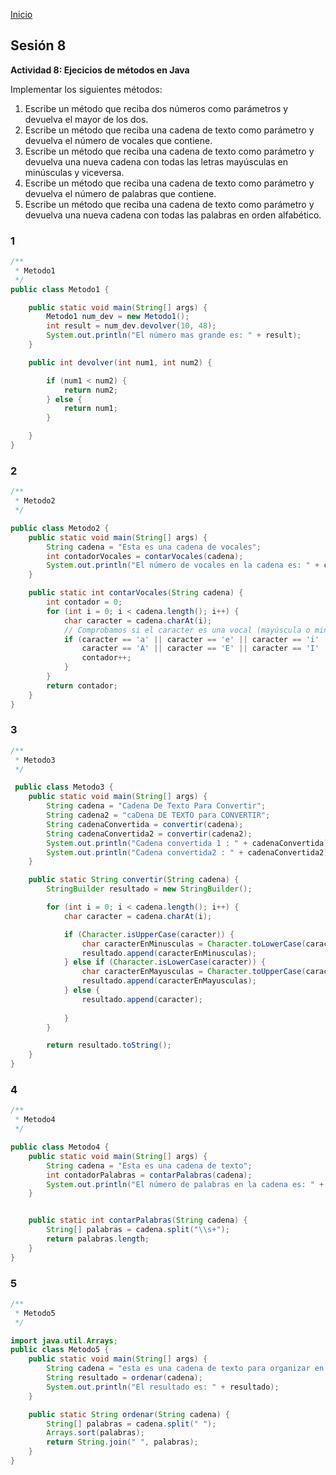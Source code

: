 <!-- No borrar o modificar -->
[Inicio](./index.md)

## Sesión 8 


**Actividad 8: Ejecicios de métodos en Java**

Implementar los siguientes métodos:

1. Escribe un método que reciba dos números como parámetros y devuelva el mayor de los dos.
2. Escribe un método que reciba una cadena de texto como parámetro y devuelva el número de vocales que contiene.
3. Escribe un método que reciba una cadena de texto como parámetro y devuelva una nueva cadena con todas las letras mayúsculas en minúsculas y viceversa.
4. Escribe un método que reciba una cadena de texto como parámetro y devuelva el número de palabras que contiene.
5. Escribe un método que reciba una cadena de texto como parámetro y devuelva una nueva cadena con todas las palabras en orden alfabético.

### 1

```java 
/**
 * Metodo1
 */
public class Metodo1 {

    public static void main(String[] args) {
        Metodo1 num_dev = new Metodo1();
        int result = num_dev.devolver(10, 48);
        System.out.println("El número mas grande es: " + result);
    }

    public int devolver(int num1, int num2) {

        if (num1 < num2) {
            return num2;
        } else {
            return num1;
        }

    }
}
```

### 2

```java 
/**
 * Metodo2
 */

public class Metodo2 {
    public static void main(String[] args) {
        String cadena = "Esta es una cadena de vocales";
        int contadorVocales = contarVocales(cadena);
        System.out.println("El número de vocales en la cadena es: " + contadorVocales);
    }

    public static int contarVocales(String cadena) {
        int contador = 0;
        for (int i = 0; i < cadena.length(); i++) {
            char caracter = cadena.charAt(i);
            // Comprobamos si el caracter es una vocal (mayúscula o minúscula)
            if (caracter == 'a' || caracter == 'e' || caracter == 'i' || caracter == 'o' || caracter == 'u' ||
                caracter == 'A' || caracter == 'E' || caracter == 'I' || caracter == 'O' || caracter == 'U') {
                contador++;
            }
        }
        return contador;
    }
}
```

### 3

```java
/**
 * Metodo3
 */

 public class Metodo3 {
    public static void main(String[] args) {
        String cadena = "Cadena De Texto Para Convertir";
        String cadena2 = "caDena DE TEXTO para CONVERTIR";
        String cadenaConvertida = convertir(cadena);
        String cadenaConvertida2 = convertir(cadena2);
        System.out.println("Cadena convertida 1 : " + cadenaConvertida);
        System.out.println("Cadena convertida2 : " + cadenaConvertida2);
    }

    public static String convertir(String cadena) {
        StringBuilder resultado = new StringBuilder();

        for (int i = 0; i < cadena.length(); i++) {
            char caracter = cadena.charAt(i);

            if (Character.isUpperCase(caracter)) {
                char caracterEnMinusculas = Character.toLowerCase(caracter); 
                resultado.append(caracterEnMinusculas);
            } else if (Character.isLowerCase(caracter)) {
                char caracterEnMayusculas = Character.toUpperCase(caracter); 
                resultado.append(caracterEnMayusculas);
            } else {
                resultado.append(caracter);
        
            }
        }

        return resultado.toString();
    }
}
```

### 4

```java 
/**
 * Metodo4
 */

public class Metodo4 {
    public static void main(String[] args) {
        String cadena = "Esta es una cadena de texto";
        int contadorPalabras = contarPalabras(cadena);
        System.out.println("El número de palabras en la cadena es: " + contadorPalabras);
    }


    public static int contarPalabras(String cadena) {
        String[] palabras = cadena.split("\\s+");
        return palabras.length;
    }
}
```

### 5

```java 
/**
 * Metodo5
 */

import java.util.Arrays;
public class Metodo5 {
    public static void main(String[] args) {
        String cadena = "esta es una cadena de texto para organizar en orden alfabético";
        String resultado = ordenar(cadena);
        System.out.println("El resultado es: " + resultado);
    }

    public static String ordenar(String cadena) {
        String[] palabras = cadena.split(" "); 
        Arrays.sort(palabras); 
        return String.join(" ", palabras); 
    }
}
```





